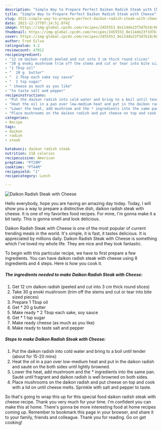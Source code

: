 ```yaml
---
description: "Simple Way to Prepare Perfect Daikon Radish Steak with Cheese"
title: "Simple Way to Prepare Perfect Daikon Radish Steak with Cheese"
slug: 4531-simple-way-to-prepare-perfect-daikon-radish-steak-with-cheese
date: 2021-12-27T07:14:51.074Z
image: https://img-global.cpcdn.com/recipes/2455553_8e114de23f3d7b18/680x482cq70/daikon-radish-steak-with-cheese-recipe-main-photo.jpg
thumbnail: https://img-global.cpcdn.com/recipes/2455553_8e114de23f3d7b18/680x482cq70/daikon-radish-steak-with-cheese-recipe-main-photo.jpg
cover: https://img-global.cpcdn.com/recipes/2455553_8e114de23f3d7b18/680x482cq70/daikon-radish-steak-with-cheese-recipe-main-photo.jpg
author: Fred Silva
ratingvalue: 4.2
reviewcount: 47012
recipeingredient:
- "12 cm daikon radish peeled and cut into 3 cm thick round slices"
- "30 g enoki mushroom trim off the stems and cut or tear into bite sized pieces"
- "1 Tbsp oil"
- "  20 g  butter"
- "  2 Tbsp each sake soy sauce"
- "  1 tsp sugar"
- " cheese as much as you like"
- "to taste salt and pepper"
recipeinstructions:
- "Put the daikon radish into cold water and bring to a boil until tender (about for 15-20 mins)"
- "Heat the oil in a pan over low-medium heat and put in the daikon radish and sauté on the both sides until lightly browned."
- "Lower the heat, add mushroom and the * ingredients into the same pan. Sauté until fragrant and daikon radish is well browned on both sides."
- "Place mushrooms on the daikon radish and put cheese on top and cook with a lid on until cheese melts. Sprinkle with salt and pepper to taste."
categories:
- Recipe
tags:
- daikon
- radish
- steak

katakunci: daikon radish steak 
nutrition: 218 calories
recipecuisine: American
preptime: "PT29M"
cooktime: "PT44M"
recipeyield: "1"
recipecategory: Lunch

---
```



![Daikon Radish Steak with Cheese](https://img-global.cpcdn.com/recipes/2455553_8e114de23f3d7b18/680x482cq70/daikon-radish-steak-with-cheese-recipe-main-photo.jpg)

Hello everybody, hope you are having an amazing day today. Today, I will show you a way to prepare a distinctive dish, daikon radish steak with cheese. It is one of my favorites food recipes. For mine, I'm gonna make it a bit tasty. This is gonna smell and look delicious.

Daikon Radish Steak with Cheese is one of the most popular of current trending meals in the world. It's simple, it is fast, it tastes delicious. It is appreciated by millions daily. Daikon Radish Steak with Cheese is something which I've loved my whole life. They are nice and they look fantastic.




To begin with this particular recipe, we have to first prepare a few ingredients. You can have daikon radish steak with cheese using 8 ingredients and 4 steps. Here is how you cook it.

<!--inarticleads1-->

##### The ingredients needed to make Daikon Radish Steak with Cheese:

1. Get 12 cm daikon radish (peeled and cut into 3 cm thick round slices)
1. Take 30 g enoki mushroom (trim off the stems and cut or tear into bite sized pieces)
1. Prepare 1 Tbsp oil
1. Get  * 20 g  butter
1. Make ready  * 2 Tbsp each sake, soy sauce
1. Get  * 1 tsp sugar
1. Make ready  cheese (as much as you like)
1. Make ready to taste salt and pepper




<!--inarticleads2-->

##### Steps to make Daikon Radish Steak with Cheese:

1. Put the daikon radish into cold water and bring to a boil until tender (about for 15-20 mins)
1. Heat the oil in a pan over low-medium heat and put in the daikon radish and sauté on the both sides until lightly browned.
1. Lower the heat, add mushroom and the * ingredients into the same pan. Sauté until fragrant and daikon radish is well browned on both sides.
1. Place mushrooms on the daikon radish and put cheese on top and cook with a lid on until cheese melts. Sprinkle with salt and pepper to taste.




So that's going to wrap this up for this special food daikon radish steak with cheese recipe. Thank you very much for your time. I'm confident you can make this at home. There's gonna be more interesting food at home recipes coming up. Remember to bookmark this page in your browser, and share it to your family, friends and colleague. Thank you for reading. Go on get cooking!
